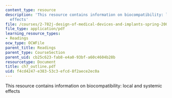 ```yaml
---
content_type: resource
description: 'This resource contains information on biocompatibility: local and systemic
  effects'
file: /courses/2-782j-design-of-medical-devices-and-implants-spring-2006/f4cd4247e38353c3efcd8f2aece2ec0a_ch7_outline.pdf
file_type: application/pdf
learning_resource_types:
- Readings
ocw_type: OCWFile
parent_title: Readings
parent_type: CourseSection
parent_uid: cb25c623-fab8-e4a0-93bf-a60c4604b28b
resourcetype: Document
title: ch7_outline.pdf
uid: f4cd4247-e383-53c3-efcd-8f2aece2ec0a
---
```

This resource contains information on biocompatibility: local and systemic effects

